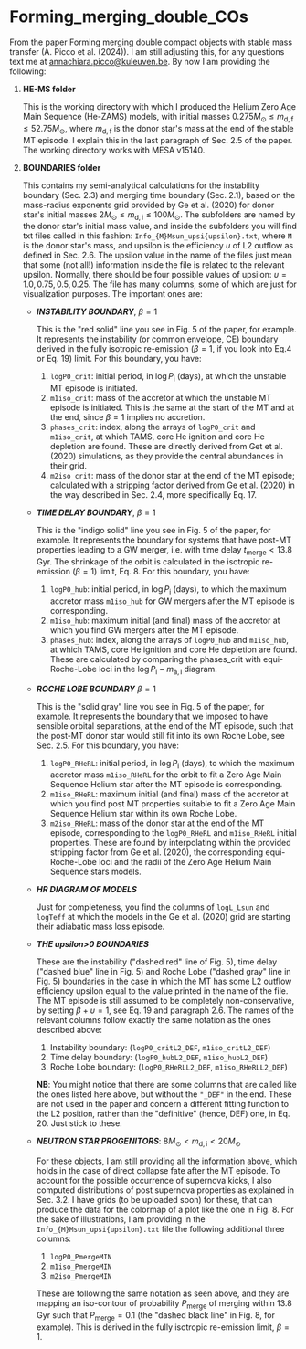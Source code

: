 # Forming_merging_double_COs
From the paper Forming merging double compact objects with stable mass transfer (A. Picco et al. (2024)). I am still adjusting this, for any questions text me at annachiara.picco@kuleuven.be. 
By now I am providing the following:

1. **HE-MS folder**
   
   This is the working directory with which I produced the Helium Zero Age Main Sequence (He-ZAMS) models, with initial masses $0.275 M_{\odot} ≤ m_{\mathrm{d,f}} ≤ 52.75 M_{\odot}$, where $m_{\mathrm{d,f}}$ is the donor star's mass at the end of the stable MT episode. I explain this in the last paragraph of Sec. 2.5 of the paper. The working directory works with MESA v15140.
   
3. **BOUNDARIES folder**
   
    This contains my semi-analytical calculations for the instability boundary (Sec. 2.3) and merging time boundary (Sec. 2.1), based on the mass-radius exponents grid provided by Ge et al. (2020) for donor star's initial masses $2 M_{\odot} ≤ m_{\mathrm{d,i}} ≤ 100 M_{\odot}$. The subfolders are named by the donor star's initial mass value, and inside the subfolders you will find txt files called in this fashion: `Info_{M}Msun_upsi{upsilon}.txt`, where `M` is the donor star's mass, and upsilon is the efficiency $\upsilon$ of L2 outflow as defined in Sec. 2.6. The upsilon value in the name of the files just mean that some (not all!) information inside the file is related to the relevant upsilon. Normally, there should be four possible values of upsilon: $\upsilon=1.0,0.75,0.5,0.25$. The file has many columns, some of which are just for visualization purposes. The important ones are:
   - **_INSTABILITY BOUNDARY_**, $\beta=1$
     
     This is the "red solid" line you see in Fig. 5 of the paper, for example. It represents the instability (or common envelope, CE) boundary derived in the fully isotropic re-emission ($\beta=1$, if you look into Eq.4 or Eq. 19) limit. For this boundary, you have:
      1. `logP0_crit`: initial period, in $\log P_{\mathrm{i}}$ (days), at which the unstable MT episode is initiated.
      2. `m1iso_crit`: mass of the accretor at which the unstable MT episode is initiated. This is the same at the start of the MT and at the end, since $\beta=1$ implies no accretion.
      3. `phases_crit`: index, along the arrays of `logP0_crit` and `m1iso_crit`, at which TAMS, core He ignition and core He depletion are found. These are directly derived from Get et al. (2020) simulations, as they provide the central abundances in their grid.
      4. `m2iso_crit`: mass of the donor star at the end of the MT episode; calculated with a stripping factor derived from Ge et al. (2020) in the way described in Sec. 2.4, more specifically Eq. 17.
   
   - **_TIME DELAY BOUNDARY_**, $\beta=1$
     
     This is the "indigo solid" line you see in Fig. 5 of the paper, for example. It represents the boundary for systems that have post-MT properties leading to a GW merger, i.e. with time delay $t_{\mathrm{merge}}< 13.8$ Gyr. The shrinkage of the orbit is calculated in the isotropic re-emission ($\beta=1$) limit, Eq. 8. For this boundary, you have:
      1. `logP0_hub`: initial period, in $\log P_{\mathrm{i}}$ (days), to which the maximum accretor mass `m1iso_hub` for GW mergers after the MT episode is corresponding.
      2. `m1iso_hub`: maximum initial (and final) mass of the accretor at which you find GW mergers after the MT episode.
      3. `phases_hub`: index, along the arrays of `logP0_hub` and `m1iso_hub`, at which TAMS, core He ignition and core He depletion are found. These are calculated by comparing the phases_crit with equi-Roche-Lobe loci in the $\log P_{\mathrm{i}} -m_{\mathrm{a,i}}$ diagram.
   
   - **_ROCHE LOBE BOUNDARY_** $\beta=1$
     
     This is the "solid gray" line you see in Fig. 5 of the paper, for example. It represents the boundary that we imposed to have sensible orbital separations, at the end of the MT episode, such that the post-MT donor star would still fit into its own Roche Lobe, see Sec. 2.5. For this boundary, you have:
      1. `logP0_RHeRL`: initial period, in $\log P_{\mathrm{i}}$ (days), to which the maximum accretor mass `m1iso_RHeRL` for the orbit to fit a Zero Age Main Sequence Helium star after the MT episode is corresponding.
      2. `m1iso_RHeRL`: maximum initial (and final) mass of the accretor at which you find post MT properties suitable to fit a  Zero Age Main Sequence Helium star within its own Roche Lobe.
      3. `m2iso_RHeRL`: mass of the donor star at the end of the MT episode, corresponding to the `logP0_RHeRL` and `m1iso_RHeRL` initial properties. These are found by interpolating within the provided stripping factor from Ge et al. (2020), the corresponding equi-Roche-Lobe loci and the radii of the Zero Age Helium Main Sequence stars models.
   
   - **_HR DIAGRAM OF MODELS_**
     
     Just for completeness, you find the columns of `logL_Lsun` and `logTeff` at which the models in the Ge et al. (2020) grid are starting their adiabatic mass loss episode.

   - **_THE upsilon>0 BOUNDARIES_**
     
     These are the instability ("dashed red" line of Fig. 5), time delay ("dashed blue" line in Fig. 5) and Roche Lobe ("dashed gray" line in Fig. 5) boundaries in the case in which the MT has some L2 outflow efficiency upsilon equal to the value printed in the name of the file. The MT episode is still assumed to be completely non-conservative, by setting $\beta+\upsilon=1$, see Eq. 19 and paragraph 2.6. The names of the relevant columns follow exactly the same notation as the ones described above:
      1. Instability boundary: (`logP0_critL2_DEF`, `m1iso_critL2_DEF`)
      2. Time delay boundary: (`logP0_hubL2_DEF`, `m1iso_hubL2_DEF`)
      3. Roche Lobe boundary: (`logP0_RHeRLL2_DEF`, `m1iso_RHeRLL2_DEF`)
         
     **NB**: You might notice that there are some columns that are called like the ones listed here above, but without the `"_DEF"` in the end. These are not used in the paper and concern a different fitting function to the L2 position, rather than the "definitive" (hence, DEF) one, in Eq. 20. Just stick to these.

    - **_NEUTRON STAR PROGENITORS_**: $8 M_{\odot} < m_{\mathrm{d,i}} < 20 M_{\odot}$
      
      For these objects, I am still providing all the information above, which holds in the case of direct collapse fate after the MT episode. To account for the possible occurrence of supernova kicks, I also computed distributions of post supernova properties as explained in Sec. 3.2. I have grids (to be uploaded soon) for these, that can produce the data for the colormap of a plot like the one in Fig. 8. For the sake of illustrations, I am providing in the `Info_{M}Msun_upsi{upsilon}.txt` file the following additional three columns:
      1. `logP0_PmergeMIN`
      2. `m1iso_PmergeMIN`
      3. `m2iso_PmergeMIN`

      These are following the same notation as seen above, and they are mapping an iso-contour of probability $P_{\mathrm{merge}}$ of merging within 13.8 Gyr such that $P_{\mathrm{merge}}=0.1$ (the "dashed black line" in Fig. 8, for example). This is derived in the fully isotropic re-emission limit, $\beta=1$.

